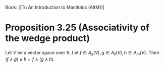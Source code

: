 Book: [[Tu An Introduction to Manifolds (AItM)]]
# Proposition 3.25 (Associativity of the wedge product)
Let $V$ be a vector space over $\mathbb{R}$.
Let $f\in A_{k}(V),g\in A_{\ell}(V),h\in A_{m}(V)$.
Then $(f\wedge g)\wedge h=f\wedge (g\wedge h)$.